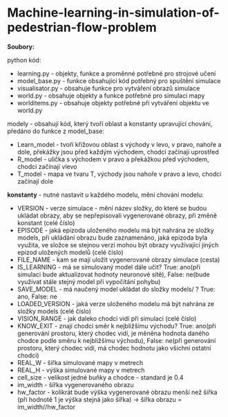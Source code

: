 # Machine-learning-in-simulation-of-pedestrian-flow-problem
**Soubory:**

python kód:
-   learning.py - objekty, funkce a proměnné potřebné pro strojové učení
-   model_base.py - funkce obsahující kód potřebný pro spuštění simulace
-   visualisator.py - obsahuje funkce pro vytváření obrazů simulace
-   world.py - obsahuje objekty a funkce potřebné pro simulaci mapy
-   worlditems.py - obsahuje objekty potřebné při vytváření objektu ve world.py

modely - obsahují kód, který tvoří oblast a konstanty upravující chování, předáno do funkce z model_base:
 - Learn_model - tvoří křížovou oblast s východy v levo, v pravo, nahoře a dole, překážky jsou před každým východem, chodci začínají uprostřed
 - R_model - ulička s východem v pravo a překážkou před východem, chodci začínají vlevo
 - T_model - mapa ve tvaru T, východy jsou nahoře v pravo a levo, chodci začínají dole

 **konstanty** - nutné nastavit u každého modelu, mění chování modelu:
 -  VERSION - verze simulace - mění název složky, do které se budou ukládat obrazy, aby se nepřepisovali vygenerované obrazy, při změně konstant (celé číslo)
 -  EPISODE - jaká epizoda uloženého modelu má být nahrána ze složky models, při ukládání obrazu bude zaznamenáno, jaká epizoda byla využita, ve složce se stejnou verzí mohou být obrazy využívající jiných epizod uložených modelů (celé číslo)
 -  FILE_NAME - kam se mají uložit vygenerované obrazy simulace (cesta)
 -  IS_LEARNING - má se simulovaný model dále učit? True: ano(při simulaci bude aktualizovat hodnoty neuronové sítě), False: ne(bude využívat stále stejný model při vypočítání pohybu)
 -  SAVE_MODEL - má naučený model ukládat do složky models/ ? True: ano, False: ne
 -  LOADED_VERSION - jaká verze uloženého modelu má být nahrána ze složky models (celé číslo)
 -  VISION_RANGE - jak daleko chodci vidí při simulaci (celé číslo)
 -  KNOW_EXIT - znají chodci směr k nejbližšímu východu? True: ano(při generování prostoru, který chodec vidí, je měněna hodnota daného chodce podle směru k nejbližšímu východu), False: ne(při generování prostoru, který chodec vidí, má chodec hodnotu jako všichni ostatní chodci)
 -  REAL_W - šířka simulované mapy v metrech
 -  REAL_H - výška simulované mapy v metrech
 -  cell_size - velikost jedné buňky a chodce - standard je 0.4
 -  im_width - šířka vygenerovaného obrazu
 -  hw_factor - kolikrát bude výška vygenerované obrazu menší než šířka (při hodnotě 1 je výška stejná jako šířka) -> šířka obrazu = im_width//hw_factor
